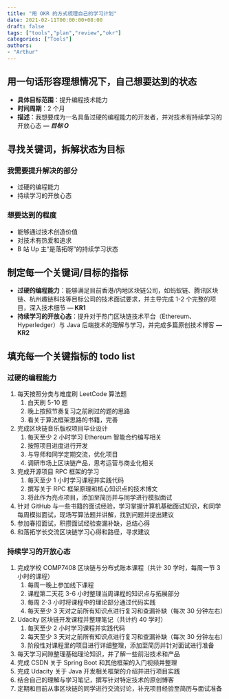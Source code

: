 ```yaml
---
title: "用 OKR 的方式梳理自己的学习计划"
date: 2021-02-11T00:00:00+08:00
draft: false
tags: ["tools","plan","review","okr"]
categories: ["Tools"]
authors:
- "Arthur"
---
```


## 用一句话形容理想情况下，自己想要达到的状态

- **具体目标范围**：提升编程技术能力
- **时间周期**：2 个月
- **描述**：我想要成为一名具备过硬的编程能力的开发者，并对技术有持续学习的开放心态 ***— 目标 O***

## 寻找关键词，拆解状态为目标

### 我需要提升解决的部分

- 过硬的编程能力
- 持续学习的开放心态

### 想要达到的程度

- 能够通过技术创造价值
- 对技术有热爱和追求
- B 站 Up 主“是落拓呀”的持续学习状态

## 制定每一个关键词/目标的指标

- **过硬的编程能力**：能够满足目前香港/内地区块链公司，如蚂蚁链、腾讯区块链、杭州趣链科技等目标公司的技术面试要求，并主导完成 1-2 个完整的项目，深入技术细节 **— KR1**
- **持续学习的开放心态**：提升对于热门区块链技术平台（Ethereum、Hyperledger）与 Java 后端技术的理解与学习，并完成多篇原创技术博客 **— KR2**

## 填充每一个关键指标的 todo list

### 过硬的编程能力
1. 每天按照分类与难度刷 LeetCode 算法题
    1. 白天刷 5-10 题
    2. 晚上按照节奏复习之前刷过的题的思路
    3. 看关于算法框架思路的书籍，完善
2. 完成区块链音乐版权项目毕业设计
    1. 每天至少 2 小时学习 Ethereum 智能合约编写相关
    2. 按照项目进度进行开发
    3. 与导师和同学定期交流，优化项目
    4. 调研市场上区块链产品，思考运营与商业化相关
3. 完成开源项目 RPC 框架的学习
    1. 每天至少 1 小时学习课程并实践代码
    2. 撰写关于 RPC 框架原理和核心知识点的技术博文
    3. 将此作为亮点项目，添加至简历并与同学进行模拟面试
4. 针对 GitHub 与一些书籍的面试经验，学习掌握计算机基础面试知识，和同学每周模拟面试，现场写算法题并讲解，找到问题并提出建议
5. 参加春招面试，积攒面试经验查漏补缺，总结心得
6. 和落拓学长交流区块链学习心得和路径，寻求建议

### 持续学习的开放心态
1. 完成学校 COMP7408 区块链与分布式账本课程（共计 30 学时，每周一节 3 小时的课程）
    1. 每周一晚上参加线下课程
    2. 课程第二天花 3-6 小时整理当周课程的知识点与拓展部分
    3. 每周 2-3 小时将课程中的理论部分通过代码实践
    4. 每天至少 3 天对之前所有知识点进行复习和查漏补缺（每次 30 分钟左右）
2. Udacity 区块链开发课程并整理笔记（共计约 40 学时）
    1. 每天至少 2 小时学习课程并实践代码
    2. 每天至少 3 天对之前所有知识点进行复习和查漏补缺（每次 30 分钟左右）
    3. 阶段性对课程里的项目进行详细整理，添加至简历并针对面试进行准备
3. 每天学习间隙整理基础理论知识，并了解一些前沿技术和产品
4. 完成 CSDN 关于 Spring Boot 和其他框架的入门视频并整理
5. 完成 Udacity 关于 Java 开发相关框架的介绍并进行项目实践
6. 结合自己的理解与学习笔记，撰写针对特定技术的原创博客
7. 定期和目前从事区块链的同学进行交流讨论，补充项目经验至简历与面试准备